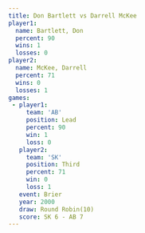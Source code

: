 ```yaml
---
title: Don Bartlett vs Darrell McKee
player1:              
  name: Bartlett, Don 
  percent: 90         
  wins: 1             
  losses: 0           
player2:              
  name: McKee, Darrell
  percent: 71         
  wins: 0             
  losses: 1           
games:
 - player1:        
     team: 'AB'    
     position: Lead
     percent: 90   
     win: 1        
     loss: 0       
   player2:         
     team: 'SK'     
     position: Third
     percent: 71    
     win: 0         
     loss: 1        
   event: Brier         
   year: 2000           
   draw: Round Robin(10)
   score: SK 6 - AB 7   
---
```

